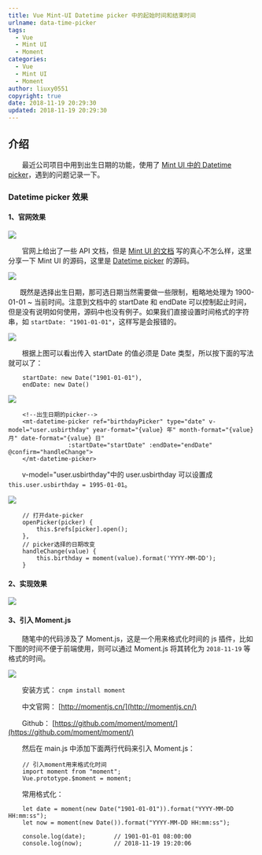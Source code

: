```yaml
---
title: Vue Mint-UI Datetime picker 中的起始时间和结束时间
urlname: data-time-picker
tags:
  - Vue
  - Mint UI
  - Moment
categories:
  - Vue
  - Mint UI
  - Moment
author: liuxy0551
copyright: true
date: 2018-11-19 20:29:30
updated: 2018-11-19 20:29:30
---
```


## 介绍

　　最近公司项目中用到出生日期的功能，使用了 [Mint UI 中的 Datetime picker](https://mint-ui.github.io/docs/#/zh-cn2/datetime-picker)，遇到的问题记录一下。
<!--more-->


### Datetime picker 效果

#### 1、官网效果

![](https://raw.githubusercontent.com/liuxy0551/liuxy0551.github.io.jekyll/master/images/posts/Vue_MintUI_DatetimePicker/1.gif)

　　官网上给出了一些 API 文档，但是 [Mint UI 的文档](https://mint-ui.github.io/docs/#/zh-cn2/datetime-picker) 写的真心不怎么样，这里分享一下 Mint UI 的源码，这里是 [Datetime picker](https://github.com/ElemeFE/mint-ui/blob/master/example/pages/datetime-picker.vue) 的源码。

![](https://raw.githubusercontent.com/liuxy0551/liuxy0551.github.io.jekyll/master/images/posts/Vue_MintUI_DatetimePicker/3.png)

&nbsp;&nbsp;&nbsp;&nbsp;&nbsp;&nbsp;既然是选择出生日期，那可选日期当然需要做一些限制，粗略地处理为 1900-01-01 ~ 当前时间。注意到文档中的 startDate 和 endDate 可以控制起止时间，但是没有说明如何使用，源码中也没有例子。如果我们直接设置时间格式的字符串，如 `startDate: "1901-01-01"`，这样写是会报错的。

![](https://raw.githubusercontent.com/liuxy0551/liuxy0551.github.io.jekyll/master/images/posts/Vue_MintUI_DatetimePicker/4.png)

　　根据上图可以看出传入 startDate 的值必须是 Date 类型，所以按下面的写法就可以了：
```
    startDate: new Date("1901-01-01"),
    endDate: new Date()
```
    
![](https://raw.githubusercontent.com/liuxy0551/liuxy0551.github.io.jekyll/master/images/posts/Vue_MintUI_DatetimePicker/5.png)
```
    <!--出生日期的picker-->
    <mt-datetime-picker ref="birthdayPicker" type="date" v-model="user.usbirthday" year-format="{value} 年" month-format="{value} 月" date-format="{value} 日"
                 :startDate="startDate" :endDate="endDate" @confirm="handleChange">
    </mt-datetime-picker>
```
    
　　v-model="user.usbirthday"中的 user.usbirthday 可以设置成 `this.user.usbirthday = 1995-01-01`。

![](https://raw.githubusercontent.com/liuxy0551/liuxy0551.github.io.jekyll/master/images/posts/Vue_MintUI_DatetimePicker/6.png)
```
    // 打开date-picker
    openPicker(picker) {
        this.$refs[picker].open();
    },
    // picker选择的日期改变
    handleChange(value) {
        this.birthday = moment(value).format('YYYY-MM-DD');
    }
```
    
#### 2、实现效果
    
![](https://raw.githubusercontent.com/liuxy0551/liuxy0551.github.io.jekyll/master/images/posts/Vue_MintUI_DatetimePicker/2.gif)

#### 3、引入 Moment.js

　　随笔中的代码涉及了 Moment.js，这是一个用来格式化时间的 js 插件，比如下图的时间不便于前端使用，则可以通过 Moment.js 将其转化为 `2018-11-19` 等格式的时间。

![](https://raw.githubusercontent.com/liuxy0551/liuxy0551.github.io.jekyll/master/images/posts/Vue_MintUI_DatetimePicker/7.png)

　　安装方式： `cnpm install moment`

　　中文官网： [http://momentjs.cn/](http://momentjs.cn/)

　　Github： [https://github.com/moment/moment/](https://github.com/moment/moment/)

　　然后在 main.js 中添加下面两行代码来引入 Moment.js：
```
    // 引入moment用来格式化时间
    import moment from "moment";
    Vue.prototype.$moment = moment;
```
    
　　常用格式化：
```
    let date = moment(new Date("1901-01-01")).format("YYYY-MM-DD HH:mm:ss");
    let now = moment(new Date()).format("YYYY-MM-DD HH:mm:ss");
    
    console.log(date);        // 1901-01-01 08:00:00
    console.log(now);         // 2018-11-19 19:20:06
```
